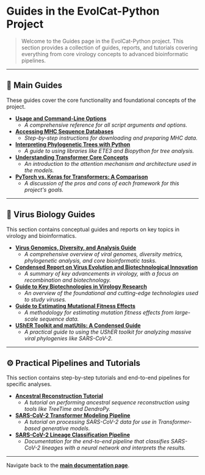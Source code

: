 # Guides in the EvolCat-Python Project

> Welcome to the Guides page in the EvolCat-Python project. This section provides a collection of guides, reports, and tutorials covering everything from core virology concepts to advanced bioinformatic pipelines.

---

## 📖 Main Guides

These guides cover the core functionality and foundational concepts of the project.

*   [**Usage and Command-Line Options**](../docs/USAGE.md)
    *   *A comprehensive reference for all script arguments and options.*
*   [**Accessing MHC Sequence Databases**](./mhc-database-guide.md)
    *   *Step-by-step instructions for downloading and preparing MHC data.*
*   [**Interpreting Phylogenetic Trees with Python**](./phylogenetic-tree-interpretation.md)
    *   *A guide to using libraries like ETE3 and Biopython for tree analysis.*
*   [**Understanding Transformer Core Concepts**](./transformer_core_concepts.md)
    *   *An introduction to the attention mechanism and architecture used in the models.*
*   [**PyTorch vs. Keras for Transformers: A Comparison**](./pytorch_keras_transformer_comparison.md)
    *   *A discussion of the pros and cons of each framework for this project's goals.*
 
---

## 📖 Virus Biology Guides

This section contains conceptual guides and reports on key topics in virology and bioinformatics.

*   [**Virus Genomics, Diversity, and Analysis Guide**](./virus_genomics_guide.md)
    *   *A comprehensive overview of viral genomes, diversity metrics, phylogenetic analysis, and core bioinformatic tasks.*
*   [**Condensed Report on Virus Evolution and Biotechnological Innovation**](./condensed_virus_evolution_report.md)
    *   *A summary of key advancements in virology, with a focus on recombination and biotechnology.*
*   [**Guide to Key Biotechnologies in Virology Research**](./biotechnologies_in_virology_guide.md)
    *   *An overview of the foundational and cutting-edge technologies used to study viruses.*
*   [**Guide to Estimating Mutational Fitness Effects**](./estimating_mutation_fitness_effects_guide.md)
    *   *A methodology for estimating mutation fitness effects from large-scale sequence data.*
*   [**UShER Toolkit and matUtils: A Condensed Guide**](./usher_toolkit_report.md)
    *   *A practical guide to using the UShER toolkit for analyzing massive viral phylogenies like SARS-CoV-2.*

---

## ⚙️ Practical Pipelines and Tutorials

This section contains step-by-step tutorials and end-to-end pipelines for specific analyses.

*   [**Ancestral Reconstruction Tutorial**](./ancestral_reconstruction_tutorial.md)
    *   *A tutorial on performing ancestral sequence reconstruction using tools like TreeTime and DendroPy.*
*   [**SARS-CoV-2 Transformer Modeling Pipeline**](../pipelines/sars_cov2_transformer_pipeline.md)
    *   *A tutorial on processing SARS-CoV-2 data for use in Transformer-based generative models.*
*   [**SARS-CoV-2 Lineage Classification Pipeline**](../pipelines/sars_cov2_lineage_classification/README.md)
    *   *Documentation for the end-to-end pipeline that classifies SARS-CoV-2 lineages with a neural network and interprets the results.*

---

Navigate back to the [**main documentation page**](../README.md).
